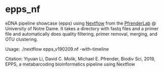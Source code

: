 # epps_nf

eDNA pipeline showcase (epps) using [Nextflow](https://www.nextflow.io/) from the [PfrenderLab](https://www3.nd.edu/~mpfrende/) @ University of Notre Dame. It takes a directory with fastq files and a primer file and automatically does quality filtering, primer removal, merging, and OTU clustering. 

Usage:
./nextflow epps_v190209.nf -with-timeline

Citation: 
Yiyuan Li, David C. Molik, Michael E. Pfrender, Biodiv Sci, 2019, EPPS, a metabarcoding bioinformatics pipeline using Nextflow
